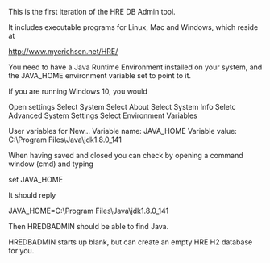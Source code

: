 This is the first iteration of the HRE DB Admin tool.

It includes executable programs for Linux, Mac and Windows, which reside at 

http://www.myerichsen.net/HRE/

You need to have a Java Runtime Environment installed on your system, and the JAVA_HOME environment variable set to point to it.

If you are running Windows 10, you would

Open settings Select System Select About Select System Info Seletc Advanced System Settings Select Environment Variables

User variables for New... Variable name: JAVA_HOME Variable value: C:\Program Files\Java\jdk1.8.0_141

When having saved and closed you can check by opening a command window (cmd) and typing

set JAVA_HOME

It should reply 

JAVA_HOME=C:\Program Files\Java\jdk1.8.0_141

Then HREDBADMIN should be able to find Java.

HREDBADMIN starts up blank, but can create an empty HRE H2 database for you.
